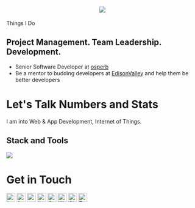 
<h1 align="center">
  <a href="https://git.io/typing-svg">
    <img src="https://readme-typing-svg.herokuapp.com?font=Fira+Code&pause=500&color=178D9F&width=435&lines=This+is+Ameen+Arshad+Nediya;Thank+you+for+stopping+by+%F0%9F%91%8B">
  </a>
</h1>


Things I Do
## Project Management. Team Leadership. Development.

- Senior Software Developer at [osperb](https://www.osperb.com)
- Be a mentor to budding developers at [EdisonValley](https://github.com/edisonvalley) and help them be better developers

# Let's Talk Numbers and Stats
I am into Web & App Development, Internet of Things.

<!-- ![Ameen Arshad Nediya's GitHub stats](https://github-readme-stats.vercel.app/api?username=ARSHADAMEEN00&theme=algolia&show_icons=true)
![Top Langs](https://github-readme-stats.vercel.app/api/top-langs/?username=ARSHADAMEEN00&layout=compact&theme=algolia&show_icons=true)
 -->
## Stack and Tools

<!-- <img alt="React" src="https://img.shields.io/badge/react-%2320232a.svg?&style=for-the-badge&logo=react&logoColor=%2361DAFB"/> <img alt="NodeJS" src="https://img.shields.io/badge/node.js-%2343853D.svg?&style=for-the-badge&logo=node.js&logoColor=white"/> <img alt="JavaScript" src="https://img.shields.io/badge/javascript-%23323330.svg?&style=for-the-badge&logo=javascript&logoColor=%23F7DF1E"/> <img alt="TypeScript" src="https://img.shields.io/badge/typescript-%23007ACC.svg?&style=for-the-badge&logo=typescript&logoColor=white"/> <img alt="Nextjs" src="https://img.shields.io/badge/nextjs-E95420?&style=for-the-badge&logo=nextjs&logoColor=%2361DAFB%22"/> <img alt="keystone" src="https://img.shields.io/badge/keystone-%234285F4.svg?&style=for-the-badge&logo=keystone&logoColor=%2361DAFB%22"/> <img alt="graphql" src="https://img.shields.io/badge/graphql-%2320232a.svg?&style=for-the-badge&logo=graphql&logoColor=%2361DAFB%22"/> <img alt="HTML5" src="https://img.shields.io/badge/html5-%23E34F26.svg?&style=for-the-badge&logo=html5&logoColor=white"/> <img alt="CSS3" src="https://img.shields.io/badge/css3-%231572B6.svg?&style=for-the-badge&logo=css3&logoColor=white"/> <img alt="Express.js" src="https://img.shields.io/badge/express.js-%23404d59.svg?&style=for-the-badge"/> <img alt="Bootstrap" src="https://img.shields.io/badge/bootstrap-%23563D7C.svg?&style=for-the-badge&logo=bootstrap&logoColor=white"/> <img alt="Material UI" src="https://img.shields.io/badge/materialui-%230081CB.svg?&style=for-the-badge&logo=material-ui&logoColor=white"/> <img alt="TailwindCSS" src="https://img.shields.io/badge/tailwindcss-%2338B2AC.svg?&style=for-the-badge&logo=tailwind-css&logoColor=white"/> <img alt="SASS" src="https://img.shields.io/badge/SASS-hotpink.svg?&style=for-the-badge&logo=SASS&logoColor=white"/> <img alt="Figma" src="https://img.shields.io/badge/figma-%23F24E1E.svg?&style=for-the-badge&logo=figma&logoColor=white"/> <img alt="Visual Studio Code" src="https://img.shields.io/badge/VisualStudioCode-0078d7.svg?&style=for-the-badge&logo=visual-studio-code&logoColor=white"/> <img alt="Xcode" src="https://img.shields.io/badge/Xcode-007ACC?style=for-the-badge&logo=Xcode&logoColor=white"/> <img alt="Git" src="https://img.shields.io/badge/git-%23F05033.svg?&style=for-the-badge&logo=git&logoColor=white"/> <img alt="GitHub" src="https://img.shields.io/badge/github-%23121011.svg?&style=for-the-badge&logo=github&logoColor=white"/> <img alt="GitLab" src="https://img.shields.io/badge/gitlab-%23181717.svg?&style=for-the-badge&logo=gitlab&logoColor=white"/> <img alt="Google Cloud" src="https://img.shields.io/badge/GoogleCloud-%234285F4.svg?&style=for-the-badge&logo=google-cloud&logoColor=white"/>  <img alt="Firebase" src="https://img.shields.io/badge/firebase-%23039BE5.svg?&style=for-the-badge&logo=firebase"/>  <img alt="MongoDB" src ="https://img.shields.io/badge/MongoDB-%234ea94b.svg?&style=for-the-badge&logo=mongodb&logoColor=white"/> <img alt="GitHub Actions" src="https://img.shields.io/badge/githubactions-%232671E5.svg?&style=for-the-badge&logo=githubactions&logoColor=white"/> <img alt="Ubuntu" src="https://img.shields.io/badge/Ubuntu-E95420?style=for-the-badge&logo=ubuntu&logoColor=white" />  <img alt="Postman" src="https://img.shields.io/badge/Postman-FF6C37?style=for-the-badge&logo=postman&logoColor=red" />  <br> -->

<p align="start">
  <a href="#!">
    <img src="https://skillicons.dev/icons?i=react,nodejs,js,ts,nextjs,graphql,html,css,bootstrap,express,figma,git,github,materialui,netlify,mongodb,tailwind,styledcomponents,sass,visualstudio,redux,jquery,firebase,electron" />
  </a>
</p>

# Get in Touch


[<img alt="Instagram" src="https://img.shields.io/badge/Instagram-%23FF0000.svg?style=for-the-badge&logo=linkedin&logoColor=white" height=23/>](https://www.instagram.com/ameen_nediya/)
[<img alt="facebook" src="https://img.shields.io/badge/facebook-%234267B2.svg?style=for-the-badge&logo=linkedin&logoColor=white" height=23/>](https://www.facebook.com/arshad.n.583/)
[<img alt="twitter" src="https://img.shields.io/badge/twitter-%231DA1F2.svg?style=for-the-badge&logo=linkedin&logoColor=white" height=23/>](https://twitter.com/AmeenarshadN)
[<img alt="linkedin" src="https://img.shields.io/badge/LinkedIn-0e76a8?style=for-the-badge&logo=linkedin&logoColor=white" height=23/>](https://www.linkedin.com/in/ameen-arshad-nediya/)
[<img alt="Gmail" src="https://img.shields.io/badge/Gmail-D14836?style=for-the-badge&logo=gmail&logoColor=white" height=23/>](mailto:ameen.osperb@gmail.com)
[<img alt="WhatsApp" src="https://img.shields.io/badge/WhatsApp-25D366?style=for-the-badge&logo=whatsapp&logoColor=white" height=23/>](http://wa.me//918606409313)
[<img alt="GitHub" src="https://img.shields.io/badge/GitHub-100000?style=for-the-badge&logo=github&logoColor=white" height=23/>](https://github.com/ARSHADAMEEN00/)
[<img alt="Telegram" src="https://img.shields.io/badge/Telegram-2CA5E0?style=for-the-badge&logo=telegram&logoColor=white" height=23/>](https://t.me/Ameen_hbz)


